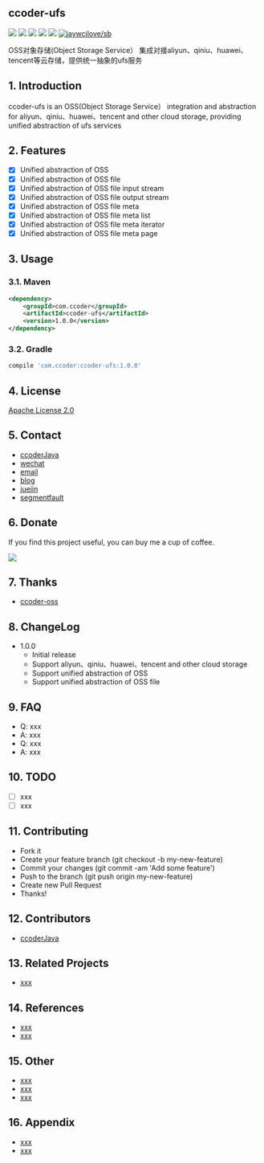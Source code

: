 ## ccoder-ufs


[![](https://img.shields.io/github/issues/ccoderJava/ccoder-ufs.svg)](https://github.com/ccoderJava/ccoder-ufs/issues)
[![](https://img.shields.io/github/forks/ccoderJava/ccoder-ufs.svg)](https://github.com/ccoderJava/ccoder-ufs/network)
[![](https://img.shields.io/github/stars/ccoderJava/ccoder-ufs.svg)](https://github.com/ccoderJava/ccoder-ufs/stargazers)
[![](https://travis-ci.org/ccoderJava/ccoder-ufs.svg?branch=master)](https://travis-ci.org/ccoderJava/ccoder-ufs)
[![](https://img.shields.io/github/release/ccoderJava/ccoder-ufs.svg)](https://github.com/ccoderJava/ccoder-ufs/releases)
[![jaywcjlove/sb](https://jaywcjlove.github.io/sb/lang/chinese.svg)](README-CN.md)


OSS对象存储(Object Storage Service） 集成对接aliyun、qiniu、huawei、tencent等云存储，提供统一抽象的ufs服务

## 1. Introduction

ccoder-ufs is an OSS(Object Storage Service） integration and abstraction for aliyun、qiniu、huawei、tencent and other cloud storage, providing unified abstraction of ufs services

## 2. Features

- [x] Unified abstraction of OSS
- [x] Unified abstraction of OSS file
- [x] Unified abstraction of OSS file input stream
- [x] Unified abstraction of OSS file output stream
- [x] Unified abstraction of OSS file meta
- [x] Unified abstraction of OSS file meta list
- [x] Unified abstraction of OSS file meta iterator
- [x] Unified abstraction of OSS file meta page

## 3. Usage

### 3.1. Maven

```xml
<dependency>
    <groupId>com.ccoder</groupId>
    <artifactId>ccoder-ufs</artifactId>
    <version>1.0.0</version>
</dependency>
```

### 3.2. Gradle

```groovy
compile 'com.ccoder:ccoder-ufs:1.0.0'
```

## 4. License

[Apache License 2.0](LICENSE)

## 5. Contact

- [ccoderJava](https:://github.com/ccoderJava)
- [wechat](聪聪碎碎念)
- [email](mailto:congccoder@gmail.com)
- [blog](https://blog.csdn.net/ccoderJava)
- [juejin](https://juejin.cn/user/3737995267030030)
- [segmentfault](https://segmentfault.com/u/cong_ccoder)

## 6. Donate

If you find this project useful, you can buy me a cup of coffee.

[![](https://img.shields.io/badge/Donate-PayPal-green.svg)](https://www.paypal.me/ccoderJava)

## 7. Thanks

- [ccoder-oss](xxx)

## 8. ChangeLog

- 1.0.0
    - Initial release
    - Support aliyun、qiniu、huawei、tencent and other cloud storage
    - Support unified abstraction of OSS
    - Support unified abstraction of OSS file

## 9. FAQ

- Q: xxx
- A: xxx
- Q: xxx
- A: xxx

## 10. TODO

- [ ] xxx
- [ ] xxx

## 11. Contributing

- Fork it
- Create your feature branch (git checkout -b my-new-feature)
- Commit your changes (git commit -am 'Add some feature')
- Push to the branch (git push origin my-new-feature)
- Create new Pull Request
- Thanks!

## 12. Contributors

- [ccoderJava](https://github.com/ccoderJava)

## 13. Related Projects

- [xxx](xxx)

## 14. References

- [xxx](xxx)
- [xxx](xxx)

## 15. Other

- [xxx](xxx)
- [xxx](xxx)
- [xxx](xxx)

## 16. Appendix

- [xxx](xxx)
- [xxx](xxx)